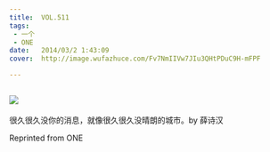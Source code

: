 ```yaml
---
title:	VOL.511
tags:
 - 一个
 - ONE
date:	2014/03/2 1:43:09
cover:	http://image.wufazhuce.com/Fv7NmIIVw7JIu3QHtPDuC9H-mFPF

---
```

![](http://image.wufazhuce.com/Fv7NmIIVw7JIu3QHtPDuC9H-mFPF)
---

很久很久没你的消息，就像很久很久没晴朗的城市。by 薛诗汉
 
Reprinted from ONE
